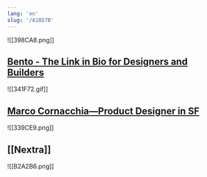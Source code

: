 ```yaml
---
lang: 'en'
slug: '/A18D7B'
---
```


![[398CA8.png]]

## [Bento - The Link in Bio for Designers and Builders](https://bento.me/en/home)

![[341F72.gif]]

## [Marco Cornacchia—Product Designer in SF](https://www.marco.fyi/)

![[339CE9.png]]

## [[Nextra]]

![[B2A2B6.png]]
